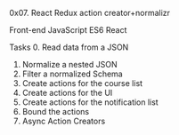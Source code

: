 0x07. React Redux action creator+normalizr

Front-end
JavaScript
ES6
React

Tasks
0. Read data from a JSON
1. Normalize a nested JSON
2. Filter a normalized Schema
3. Create actions for the course list
4. Create actions for the UI
5. Create actions for the notification list
6. Bound the actions
7. Async Action Creators
